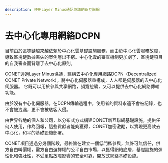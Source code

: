 ```yaml
---
description: 使用Layer Minus通訊協議的新互聯網
---
```


# 去中心化專用網絡DCPN

目前由於區塊鏈越來越依賴於中心化雲基礎設施服務，而由於中心化雲服務故障，導致區塊鏈數據丟失的案例層出不窮。中心化雲的審查機制更加劇了，區塊鏈項目的自我審查而背離了去中心化原則。

CONET透過Layer Minus協議，建構去中心化專用網路DCPN（Decentralized CONET Private Network），將中心化伺服器重構成，人人都是伺服器的去中心化伺服器。 它既可以用於參與共享網路，頻寬挖礦，又可以提供去中心化網路傳輸功能。&#x20;

由於沒有中心化伺服器，在DCPN傳輸過程中，使用者的資料永遠不會被記錄，也不會被洩漏，更不會被駭客入侵。

由世界各地的個人和公司，以分布式方式構建CONET新互聯網基礎設施，提供任何人使用，作為回報，這些貢獻者能夠獲得，CONET加密激勵，以實現更高效去中心化，和平的基礎設施部署。

CONET項目通過分幾個階段，最終旨在建立一個低門檻參與，無許可無信任，供方自由叫價權，需方自由選擇權的公平自由市場，以獲得網絡底層，基礎設施的彈性化和強壯性，不受單點故障影響的安全可靠，開放式網絡基礎設施。
